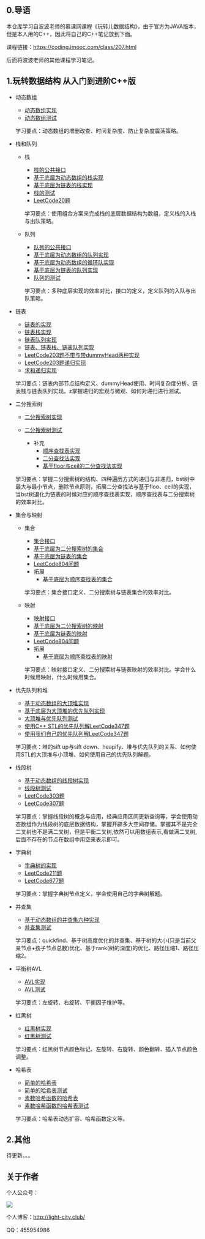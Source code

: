 ## 0.导语

本仓库学习自波波老师的慕课网课程《玩转儿数据结构》，由于官方为JAVA版本，但是本人用的C++，因此将自己的C++笔记放到下面。

课程链接：https://coding.imooc.com/class/207.html

后面将波波老师的其他课程学习笔记。

## 1.玩转数据结构 从入门到进阶C++版

- 动态数组

  - [动态数组实现](./玩转儿数据结构/array/array.h)
  - [动态数组测试](./玩转儿数据结构/array/array.cpp)

  学习要点：动态数组的增删改查、时间复杂度、防止复杂度震荡策略。

- 栈和队列

  - 栈

    - [栈的公共接口](./玩转儿数据结构/interface.h)
    - [基于底层为动态数组的栈实现](./玩转儿数据结构/stack/ArrayStack.h)
    - [基于底层为链表的栈实现](./玩转儿数据结构/stack/LinkedListStack.h)
    - [栈的测试](./玩转儿数据结构/test/Tamin.cpp)
    - [LeetCode20题](./玩转儿数据结构/stack/20isValid.cpp)

    学习要点：使用组合方案来完成栈的底层数据结构为数组，定义栈的入栈与出队策略。

  - 队列

    - [队列的公共接口](./玩转儿数据结构/interface.h)
    - [基于底层为动态数组的队列实现](./玩转儿数据结构/queue/ArrayQueue.h)
    - [基于底层为动态数组的循环队实现](./玩转儿数据结构/queue/loopQueue.h/)
    - [基于底层为链表的队列实现](./玩转儿数据结构/stack/LinkedListQueue.h)
    - [队列的测试](./玩转儿数据结构/test/Tamin.cpp)

    学习要点：多种底层实现的效率对比，接口的定义，定义队列的入队与出队策略。

- 链表

  - [链表的实现](./玩转儿数据结构/linklist/LinkedList.h)
  - [链表栈实现](./玩转儿数据结构/stack/LinkedListStack.h)
  - [链表队列实现](./玩转儿数据结构/stack/LinkedListQueue.h)
  - [链表、链表栈、链表队列实现](./玩转儿数据结构/linklist/LinkedList.cpp)
  - [LeetCode203题不带与带dummyHead两种实现](./玩转儿数据结构/linklist/203ListNode.cpp)
  - [LeetCode203题递归实现](./玩转儿数据结构/recursion/203ListNode.cpp)
  - [求和递归实现](./玩转儿数据结构/recursion/recursion.cpp)

  学习要点：链表内部节点结构定义、dummyHead使用、时间复杂度分析、链表栈与链表队列实现。z掌握递归的宏观与微观、如何对递归进行测试。

- 二分搜索树

  - [二分搜索树实现](./玩转儿数据结构/bst/BST.h)

  - [二分搜索树测试](./玩转儿数据结构/bst/BST.cpp)

    - 补充
      - [顺序查找表实现](./玩转儿数据结构/bst/SequenceST.h)
      - [二分查找法实现](./玩转儿数据结构/binarySearch/BinarySearch.cpp)
      - [基于floor与ceil的二分查找法实现](./玩转儿数据结构/binarySearch/floor_ceil_BinarySearch.cpp)

    

  学习要点：掌握二分搜索树的结构、四种遍历方式的递归与非递归，bst树中最大与最小节点，删除节点原则，拓展二分查找法与基于floo、ceil的实现，当bst树退化为链表的时候对应的顺序查找表实现，顺序查找表与二分搜索树的效率对比。

- 集合与映射

  - 集合

    - [集合接口](./玩转儿数据结构/interface.h)
    - [基于底层为二分搜索树的集合](./玩转儿数据结构/set_map/BSTSet.h)
    - [基于底层为链表的集合](./玩转儿数据结构/set_map/LinkedListSet.h)
    - [LeetCode804问题](./玩转儿数据结构/set_map/804uniqueMorseRepresentations.cpp)
    - 拓展
      - [基于底层为顺序查找表的集合](./玩转儿数据结构/set_map/SeqSet.h)

    学习要点：集合接口定义、二分搜索树与链表集合的效率对比。

  - 映射

    - [映射接口](./玩转儿数据结构/interface.h)
    - [基于底层为二分搜索树的映射](./玩转儿数据结构/set_map/BSTMap.h)
    - [基于底层为链表的映射](./玩转儿数据结构/set_map/LinkedListSet.h)
    - [LeetCode804问题](./玩转儿数据结构/set_map/804uniqueMorseRepresentations.cpp)
    - 拓展
      - [基于底层为顺序查找表的映射](./玩转儿数据结构/set_map/LinkedListMap.h)

    学习要点：映射接口定义、二分搜索树与链表映射的效率对比。学会什么时候用映射，什么时候用集合。

- 优先队列和堆

  - [基于动态数组的大顶堆实现](./玩转儿数据结构/heap/heap.h)
  - [基于底层为大顶堆的优先队列实现](./玩转儿数据结构/heap/PriorityQueue.h)
  - [大顶堆与优先队列测试](./玩转儿数据结构/heap/heap.cpp)
  - [使用C++ STL的优先队列解LeetCode347题](./玩转儿数据结构/347topKFrequent.cpp)
  - [使用我们自己的优先队列解LeetCode347题](./玩转儿数据结构/347_local.cpp)

  学习要点：堆的sift up与sift down、heapify、堆与优先队列的关系、如何使用STL的大顶堆与小顶堆、如何使用自己的优先队列解题。

- 线段树

  - [基于动态数组的线段树实现](./玩转儿数据结构/segmenttree/segment.h)
  - [线段树测试](./玩转儿数据结构/segmenttree/segment.cpp)
  - [LeetCode303题](./玩转儿数据结构/segmenttree/303NumArray.cpp)
  - [LeetCode307题](./玩转儿数据结构/segmenttree/307NumArray.cpp)

  学习要点：掌握线段树的概念与应用，经典应用区间更新查询等，学会使用动态数组作为线段树的底层数据结构，掌握开辟多大空间存储。掌握其不是完全二叉树也不是满二叉树，但是平衡二叉树,依然可以用数组表示,看做满二叉树,后面不存在的节点在数组中用空来表示即可。

- 字典树

  - [字典树的实现](./玩转儿数据结构/trie/trie.h)
  - [LeetCode211题](./玩转儿数据结构/trie/211WordDictionary.cpp)
  - [LeetCode677题](./玩转儿数据结构/trie/677MapSum.cpp)

  学习要点：掌握字典树节点定义，学会使用自己的字典树解题。

- 并查集

  - [基于动态数组的并查集六种实现](./玩转儿数据结构/unionfind/unionfind.h)
  - [并查集测试](./玩转儿数据结构/unionfind/unionfind.cpp)

  学习要点：quickfind、基于树高度优化的并查集、基于树的大小(只是当前父亲节点+孩子节点总数)优化、基于rank(树的深度)的优化、路径压缩1、路径压缩2。

- 平衡树AVL

  - [AVL实现](./玩转儿数据结构/avl/AVL.h)
  - [AVL测试](./玩转儿数据结构/test/Tmain.cpp)

  学习要点：左旋转、右旋转、平衡因子维护等。

- 红黑树

  - [红黑树实现](./玩转儿数据结构/rbtree/rb_tree.h)
  - [红黑树测试](./玩转儿数据结构/rbtree/rbmain.cpp)

  学习要点：红黑树节点颜色标记、左旋转、右旋转、颜色翻转、插入节点颜色调整。

- 哈希表

  - [简单的哈希表](./玩转儿数据结构/hash/hash.h)
  - [简单的哈希表测试](./玩转儿数据结构/hash/hashMain.cpp)
  - [素数哈希函数的哈希表](./玩转儿数据结构/hash/hash_v2.h)
  - [素数哈希函数的哈希表测试](./玩转儿数据结构/hash/hashMain_v2.cpp)

  学习要点：哈希表动态扩容、哈希函数定义等。


## 2.其他

待更新。。。

## 关于作者

个人公众号：

![](/home/light/c++/algPratice/img/wechat.jpg)

个人博客：http://light-city.club/

QQ：455954986